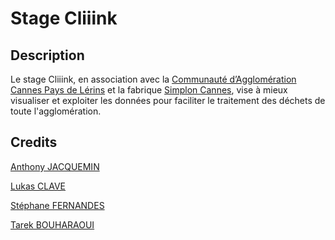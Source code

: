# Stage Cliiink

## Description
Le stage Cliiink, en association avec la [Communauté d’Agglomération Cannes Pays de Lérins](https://cannespaysdelerins.fr) et la fabrique [Simplon Cannes](https://simplon.co), vise à mieux visualiser et exploiter les données pour faciliter le traitement des déchets de toute l'agglomération.

## Credits
[Anthony JACQUEMIN](https://github.com/antjacquemin)

[Lukas CLAVE](https://github.com/LukasClave06)

[Stéphane FERNANDES](https://github.com/fernandes-stephane)

[Tarek BOUHARAOUI](https://github.com/Tbouharaoui)

